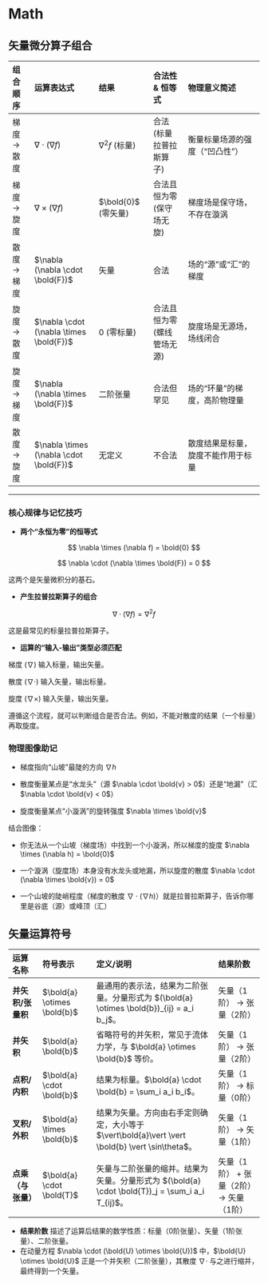 # Math

## 矢量微分算子组合

| 组合顺序    | 运算表达式                              | 结果                | 合法性 & 恒等式             | 物理意义简述                       |
| :---------- | :-------------------------------------- | :------------------ | :-------------------------- | :--------------------------------- |
| 梯度 → 散度 | $\nabla \cdot (\nabla f)$               | $\nabla^2 f$ (标量) | 合法 (标量拉普拉斯算子)     | 衡量标量场源的强度（“凹凸性”）     |
| 梯度 → 旋度 | $\nabla \times (\nabla f)$              | $\bold{0}$ (零矢量) | 合法且恒为零 (保守场无旋)   | 梯度场是保守场，不存在漩涡         |
| 散度 → 梯度 | $\nabla (\nabla \cdot \bold{F})$        | 矢量                | 合法                        | 场的“源”或“汇”的梯度               |
| 旋度 → 散度 | $\nabla \cdot (\nabla \times \bold{F})$ | $0$ (零标量)        | 合法且恒为零 (螺线管场无源) | 旋度场是无源场，场线闭合           |
| 旋度 → 梯度 | $\nabla (\nabla \times \bold{F})$       | 二阶张量            | 合法但罕见                  | 场的“环量”的梯度，高阶物理量       |
| 散度 → 旋度 | $\nabla \times (\nabla \cdot \bold{F})$ | 无定义              | 不合法                      | 散度结果是标量，旋度不能作用于标量 |

---

### 核心规律与记忆技巧

- **两个“永恒为零”的恒等式**

$$ \nabla \times (\nabla f) = \bold{0} $$

$$ \nabla \cdot (\nabla \times \bold{F}) = 0 $$

这两个是矢量微积分的基石。

- **产生拉普拉斯算子的组合**

$$ \nabla \cdot (\nabla f) = \nabla^2 f $$

这是最常见的标量拉普拉斯算子。

- **运算的“输入-输出”类型必须匹配**

梯度 ($\nabla$) 输入标量，输出矢量。

散度 ($\nabla \cdot$) 输入矢量，输出标量。

旋度 ($\nabla \times$) 输入矢量，输出矢量。

遵循这个流程，就可以判断组合是否合法。例如，不能对散度的结果（一个标量）再取旋度。

### 物理图像助记

- 梯度指向“山坡”最陡的方向 $\nabla h$

- 散度衡量某点是“水龙头”（源 $\nabla \cdot \bold{v} > 0$）还是“地漏”（汇 $\nabla \cdot \bold{v} < 0$）

- 旋度衡量某点“小漩涡”的旋转强度 $\nabla \times \bold{v}$

结合图像：

- 你无法从一个山坡（梯度场）中找到一个小漩涡，所以梯度的旋度 $\nabla \times (\nabla h) = \bold{0}$

- 一个漩涡（旋度场）本身没有水龙头或地漏，所以旋度的散度 $\nabla \cdot (\nabla \times \bold{v}) = 0$

- 一个山坡的陡峭程度（梯度的散度 $\nabla \cdot (\nabla h)$）就是拉普拉斯算子，告诉你哪里是谷底（源）或峰顶（汇）

## 矢量运算符号

| 运算名称           | 符号表示                    | 定义/说明                                                                                        | 结果阶数                                |
| :----------------- | :-------------------------- | :----------------------------------------------------------------------------------------------- | :-------------------------------------- |
| **并矢积/张量积**  | $\bold{a} \otimes \bold{b}$ | 最通用的表示法，结果为二阶张量。分量形式为 $(\bold{a} \otimes \bold{b})_{ij} = a_i b_j$。        | 矢量（1阶） → 张量（2阶）               |
| **并矢积**         | $\bold{a} \bold{b}$         | 省略符号的并矢积，常见于流体力学，与 $\bold{a} \otimes \bold{b}$ 等价。                          | 矢量（1阶） → 张量（2阶）               |
| **点积/内积**      | $\bold{a} \cdot \bold{b}$   | 结果为标量。$\bold{a} \cdot \bold{b} = \sum_i a_i b_i$。                                         | 矢量（1阶） → 标量（0阶）               |
| **叉积/外积**      | $\bold{a} \times \bold{b}$  | 结果为矢量。方向由右手定则确定，大小等于 $\vert\bold{a}\vert  \vert \bold{b} \vert \sin\theta$。 | 矢量（1阶） → 矢量（1阶）               |
| **点乘（与张量）** | $\bold{a} \cdot \bold{T}$   | 矢量与二阶张量的缩并。结果为矢量。分量形式为 $(\bold{a} \cdot \bold{T})_j = \sum_i a_i T_{ij}$。 | 矢量（1阶） + 张量（2阶） → 矢量（1阶） |

- **结果阶数** 描述了运算后结果的数学性质：标量（0阶张量）、矢量（1阶张量）、二阶张量。
- 在动量方程 $\nabla \cdot (\bold{U} \otimes \bold{U})$ 中，$\bold{U} \otimes \bold{U}$ 正是一个并矢积（二阶张量），其散度 $\nabla \cdot$ 与之进行缩并，最终得到一个矢量。
